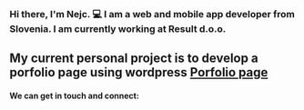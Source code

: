 ### Hi there, I'm Nejc. 💻 I am a web and mobile app developer from Slovenia. I am currently working at __Result d.o.o.__

## My current personal project is to develop a porfolio page using wordpress [Porfolio page]

#### We can get in touch and connect:


[Porfolio page]: https://www.google.com